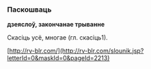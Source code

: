 ### Паскошваць
**дзеяслоў, закончанае трыванне**

Скасіць усё, многае (гл. скасіць1).

<a rel="author">[http://rv-blr.com/](http://rv-blr.com/slounik.jsp?letterId=0&maskId=0&pageId=2213)</a>
